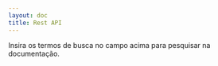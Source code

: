 ```yaml
---
layout: doc
title: Rest API
---
```


Insira os termos de busca no campo acima para pesquisar na documentação.